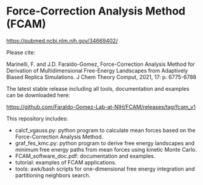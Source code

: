 # Force-Correction Analysis Method (FCAM)

https://pubmed.ncbi.nlm.nih.gov/34669402/

Please cite:

Marinelli, F. and J.D. Faraldo-Gomez, Force-Correction Analysis Method for Derivation of Multidimensional Free-Energy Landscapes from Adaptively Biased Replica Simulations. J Chem Theory Comput, 2021, 17: p. 6775-6788 

The latest stable release including all tools, documentation and examples can be downloaded here:

https://github.com/Faraldo-Gomez-Lab-at-NIH/FCAM/releases/tag/fcam_v1

This repository includes:

- calcf_vgauss.py: python program to calculate mean forces based on the Force-Correction Analysis Method.  
- graf_fes_kmc.py: python program to derive free energy landscapes and minimum free energy paths from mean forces using kinetic Monte Carlo.  
- FCAM_software_doc.pdf: documentation and examples.  
- tutorial: examples of FCAM applications.  
- tools: awk/bash scripts for one-dimensional free energy integration and partitioning neighbors search.  
